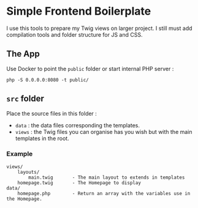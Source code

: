 # Simple Frontend Boilerplate

I use this tools to prepare my Twig views on larger project. 
I still must add compilation tools and folder structure for JS and CSS. 

## The App

Use Docker to point the `public` folder or start internal PHP server :

    php -S 0.0.0.0:8080 -t public/

## `src` folder

Place the source files in this folder : 

- `data` : the data files corresponding the templates.
- `views` : the Twig files you can organise has you wish but with the main templates in the root.

### Example

    views/
        layouts/
            main.twig       - The main layout to extends in templates
        homepage.twig       - The Homepage to display
    data/
        homepage.php        - Return an array with the variables use in the Homepage.